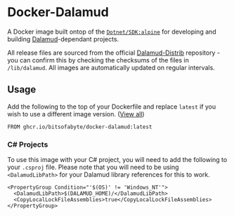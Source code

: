 # Docker-Dalamud

A Docker image built ontop of the [`Dotnet/SDK:alpine`](https://github.com/dotnet/dotnet-docker) for developing and building [Dalamud](https://github.com/goatcorp/Dalamud)-dependant projects.

All release files are sourced from the official [Dalamud-Distrib](https://github.com/goatcorp/dalamud-distrib) repository - you can confirm this by checking the checksums of the files in `/lib/dalamud`. All images are automatically updated on regular intervals.

## Usage

Add the following to the top of your Dockerfile and replace `latest` if you wish to use a different image version. ([View all](https://github.com/BitsOfAByte/docker-dalamud/pkgs/container/docker-dalamud))

```
FROM ghcr.io/bitsofabyte/docker-dalamud:latest
```

### C# Projects

To use this image with your C# project, you will need to add the following to your `.csproj` file. Please note that you will need to be using `<DalamudLibPath>` for your Dalamud library references for this to work.

```csproj
<PropertyGroup Condition="'$(OS)' != 'Windows_NT'">
  <DalamudLibPath>$(DALAMUD_HOME)/</DalamudLibPath>
  <CopyLocalLockFileAssemblies>true</CopyLocalLockFileAssemblies>
</PropertyGroup>
```